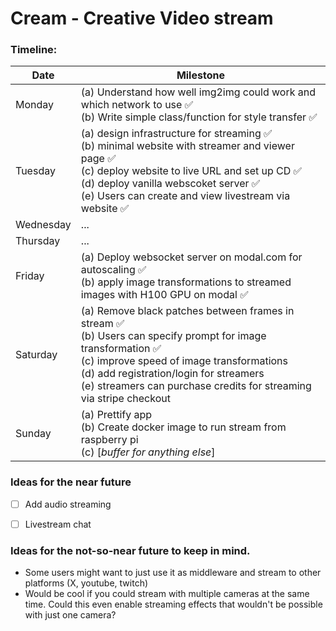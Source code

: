 # Cream - Creative Video stream 


### Timeline:

| Date | Milestone |
|------|-----------|
| Monday | (a) Understand how well img2img could work and which network to use ✅</br>(b) Write simple class/function for style transfer ✅ |
| Tuesday | (a) design infrastructure for streaming ✅</br>(b) minimal website with streamer and viewer page ✅</br>(c) deploy website to live URL and set up CD ✅</br>(d) deploy vanilla webscoket server ✅</br>(e) Users can create and view livestream via website ✅ |
| Wednesday | ... |
| Thursday | ... |
| Friday | (a) Deploy websocket server on modal.com for autoscaling ✅</br>(b) apply image transformations to streamed images with H100 GPU on modal ✅|
| Saturday | (a) Remove black patches between frames in stream ✅</br>(b) Users can specify prompt for image transformation ✅</br>(c) improve speed of image transformations </br>(d) add registration/login for streamers </br>(e) streamers can purchase credits for streaming via stripe checkout |
| Sunday | (a) Prettify app </br>(b) Create docker image to run stream from raspberry pi </br>(c) [*buffer for anything else*] |


### Ideas for the near future

- [ ] Add audio streaming
- [ ] Livestream chat


### Ideas for the not-so-near future to keep in mind.
- Some users might want to just use it as middleware and stream to other platforms (X, youtube, twitch)
- Would be cool if you could stream with multiple cameras at the same time. Could this even enable streaming effects that wouldn't be possible with just one camera?